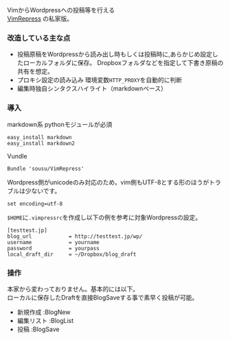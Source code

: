 
VimからWordpressへの投稿等を行える  
[VimRepress](http://www.vim.org/scripts/script.php?script_id=3510) の私家版。

### 改造している主な点

 - 投稿原稿をWordpressから読み出し時もしくは投稿時に,あらかじめ設定したローカルフォルダに保存。
   Dropboxフォルダなどを指定して下書き原稿の共有を想定。
 - プロキシ設定の読み込み 環境変数`HTTP_PROXY`を自動的に判断
 - 編集時独自シンタクスハイライト（markdownベース）

### 導入

markdown系 pythonモジュールが必須

    easy_install markdown
    easy_install markdown2

Vundle

    Bundle 'sousu/VimRepress'

Wordpress側がunicodeのみ対応のため，vim側もUTF-8とする形のほうがトラブルは少ないです。

    set encoding=utf-8

`$HOME`に`.vimpressrc`を作成し以下の例を参考に対象Wordpressの設定。

    [testtest.jp]
    blog_url            = http://testtest.jp/wp/
    username            = yourname
    password            = yourpass
    local_draft_dir     = ~/Dropbox/blog_draft

### 操作

本家から変わっておりません。基本的には以下。  
ローカルに保存したDraftを直接BlogSaveする事で素早く投稿が可能。

 - 新規作成 :BlogNew
 - 編集リスト :BlogList
 - 投稿 :BlogSave



